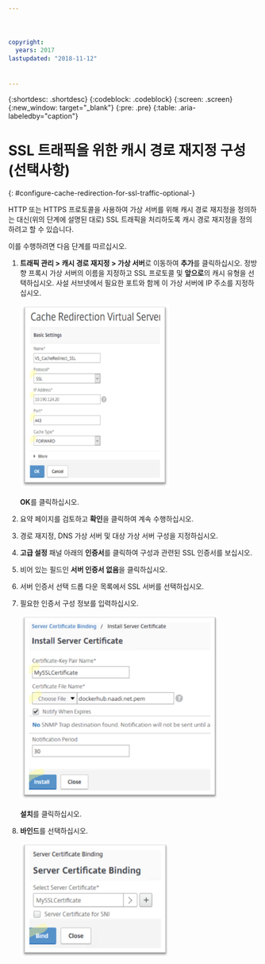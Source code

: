 ```yaml
---



copyright:
  years: 2017
lastupdated: "2018-11-12"


---
```


{:shortdesc: .shortdesc}
{:codeblock: .codeblock}
{:screen: .screen}
{:new_window: target="_blank"}
{:pre: .pre}
{:table: .aria-labeledby="caption"}

# SSL 트래픽을 위한 캐시 경로 재지정 구성(선택사항)
{: #configure-cache-redirection-for-ssl-traffic-optional-}

HTTP 또는 HTTPS 프로토콜을 사용하여 가상 서버를 위해 캐시 경로 재지정을 정의하는 대신(위의 단계에 설명된 대로) SSL 트래픽을 처리하도록 캐시 경로 재지정을 정의하려고 할 수 있습니다. 

이를 수행하려면 다음 단계를 따르십시오.

1. **트래픽 관리 > 캐시 경로 재지정 > 가상 서버**로 이동하여 **추가**를 클릭하십시오. 정방향 프록시 가상 서버의 이름을 지정하고 SSL 프로토콜 및 **앞으로**의 캐시 유형을 선택하십시오. 사설 서브넷에서 필요한 포트와 함께 이 가상 서버에 IP 주소를 지정하십시오. 

	<img src="images/fp14.png" alt="그림" style="width: 300px;"/>

	**OK**를 클릭하십시오. 
	
2. 요약 페이지를 검토하고 **확인**을 클릭하여 계속 수행하십시오.
3. 경로 재지정, DNS 가상 서버 및 대상 가상 서버 구성을 지정하십시오. 
4. **고급 설정** 패널 아래의 **인증서**를 클릭하여 구성과 관련된 SSL 인증서를 보십시오. 
5. 비어 있는 필드인 **서버 인증서 없음**을 클릭하십시오.
6. 서버 인증서 선택 드롭 다운 목록에서 SSL 서버를 선택하십시오.
7. 필요한 인증서 구성 정보를 입력하십시오.

	<img src="images/fp15.png" alt="그림" style="width: 400px;"/>

	**설치**를 클릭하십시오.
	
8. **바인드**를 선택하십시오.

	<img src="images/fp16.png" alt="그림" style="width: 300px;"/>
